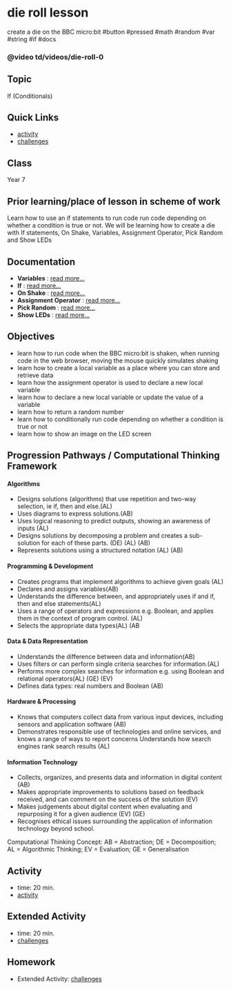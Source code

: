 # die roll lesson

create a die on the BBC micro:bit #button #pressed #math #random #var #string #if #docs

### @video td/videos/die-roll-0

## Topic

If (Conditionals)

## Quick Links

* [activity](/microbit/lessons/die-roll/activity)
* [challenges](/microbit/lessons/die-roll/challenges)

## Class

Year 7

## Prior learning/place of lesson in scheme of work

Learn how to use an if statements to run code run code depending on whether a condition is true or not. We will be learning how to create a die with If statements, On Shake, Variables, Assignment Operator, Pick Random and Show LEDs

## Documentation

* **Variables** : [read more...](/microbit/reference/variables/var)
* **If** : [read more...](/microbit/blocks/if)
* **On Shake** : [read more...](/microbit/reference/on-gesture)
* **Assignment Operator** : [read more...](/microbit/reference/variables/assign)
* **Pick Random** : [read more...](/microbit/blocks/math)
* **Show LEDs** : [read more...](/microbit/reference/basic/show-leds)

## Objectives

* learn how to run code when the BBC micro:bit is shaken, when running code in the web browser, moving the mouse quickly simulates shaking
* learn how to create a local variable as a place where you can store and retrieve data
* learn how the assignment operator is used to declare a new local variable
* learn how to declare a new local variable or update the value of a variable
* learn how to return a random number
* learn how to conditionally run code depending on whether a condition is true or not
* learn how to show an image on the LED screen

## Progression Pathways / Computational Thinking Framework

#### Algorithms

* Designs solutions (algorithms) that use repetition and two-way  selection, ie if, then and else.(AL)
* Uses diagrams to express solutions.(AB)
*  Uses logical reasoning to predict  outputs, showing an awareness of inputs (AL)
*  Designs solutions  by decomposing a problem and creates a sub-solution for each of these parts. (DE) (AL) (AB)
* Represents solutions using a structured notation (AL) (AB)

#### Programming & Development

* Creates programs that implement algorithms to achieve given goals (AL)
*  Declares and assigns variables(AB)
* Understands the difference between, and appropriately uses if and if, then and else statements(AL)
* Uses a range of operators and expressions e.g. Boolean, and applies them in the context of program control. (AL)
* Selects the appropriate data types(AL) (AB

#### Data & Data Representation

* Understands the difference between data and information(AB)
* Uses filters or can perform single criteria searches for information.(AL)
* Performs more complex searches for information e.g. using Boolean and relational operators(AL) (GE) (EV)
* Defines data types: real numbers and Boolean (AB)

#### Hardware & Processing

* Knows that computers collect data from various input devices, including sensors and application software (AB)
* Demonstrates responsible use of technologies and online services, and knows a range of ways to report concerns Understands how search engines rank search results (AL)

#### Information Technology

* Collects, organizes, and presents data and information in digital content (AB)
* Makes appropriate improvements to solutions based on feedback received, and can comment on the success of the solution (EV)
* Makes judgements about digital content when evaluating and repurposing it for a given audience (EV) (GE)
* Recognises ethical issues surrounding the application of information technology beyond school.

Computational Thinking Concept: AB = Abstraction; DE = Decomposition; AL = Algorithmic Thinking; EV = Evaluation; GE = Generalisation

## Activity

* time: 20 min.
* [activity](/microbit/lessons/die-roll/activity)

## Extended Activity

* time: 20 min.
* [challenges](/microbit/lessons/die-roll/challenges)

## Homework

* Extended Activity: [challenges](/microbit/lessons/die-roll/challenges)

